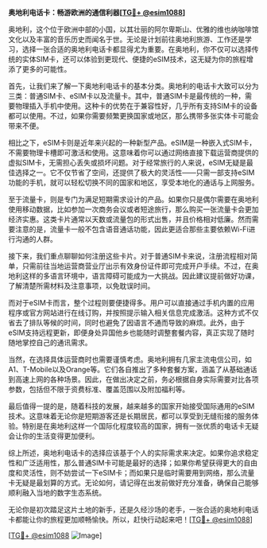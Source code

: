 **奥地利电话卡：畅游欧洲的通信利器[[TG💪+ @esim1088](https://t.me/s/esim1088)]**

奥地利，这个位于欧洲中部的小国，以其壮丽的阿尔卑斯山、优雅的维也纳咖啡馆文化以及丰富的音乐历史而闻名于世。无论是计划前往奥地利旅游、工作还是学习，选择一张合适的奥地利电话卡都显得尤为重要。在奥地利，你不仅可以选择传统的实体SIM卡，还可以体验到更现代、便捷的eSIM技术，这无疑为你的旅程增添了更多的可能性。

首先，让我们来了解一下奥地利电话卡的基本分类。奥地利的电话卡大致可以分为三类：普通SIM卡、eSIM卡以及流量卡。其中，普通SIM卡是最传统的一种，需要物理插入手机中使用。这种卡的优势在于兼容性好，几乎所有支持SIM卡的设备都可以使用。不过，如果你需要频繁更换国家或地区，那么携带多张实体卡可能会带来不便。

相比之下，eSIM卡则是近年来兴起的一种新型产品。eSIM是一种嵌入式SIM卡，不需要物理卡槽即可激活和使用。这意味着你可以通过网络直接下载运营商提供的虚拟SIM卡，无需担心丢失或损坏问题。对于经常旅行的人来说，eSIM无疑是最佳选择之一。它不仅节省了空间，还提供了极大的灵活性——只需一部支持eSIM功能的手机，就可以轻松切换不同的国家和地区，享受本地化的通话与上网服务。

至于流量卡，则是专门为满足短期需求设计的产品。如果你只是偶尔需要在奥地利使用移动数据，比如参加一次商务会议或者短途旅行，那么购买一张流量卡会更加经济实惠。这类卡片通常以天数或流量包的形式出售，并且价格相对低廉。然而需要注意的是，流量卡一般不包含语音通话功能，因此更适合那些主要依赖Wi-Fi进行沟通的人群。

接下来，我们重点聊聊如何注册这些卡片。对于普通SIM卡来说，注册流程相对简单，只需前往当地运营商营业厅出示有效身份证件即可完成开户手续。不过，在奥地利这样的多语言环境中，语言障碍可能成为一大挑战。因此建议提前做好功课，了解清楚所需材料及注意事项，以免耽误时间。

而对于eSIM卡而言，整个过程则要便捷得多。用户可以直接通过手机内置的应用程序或官方网站进行在线订购，并按照提示输入相关信息完成激活。这种方式不仅省去了排队等候的时间，同时也避免了因语言不通而导致的麻烦。此外，由于eSIM支持远程更新，即便身处异国他乡也能随时调整套餐内容，真正实现了随时随地掌控自己的通讯需求。

当然，在选择具体运营商时也需要谨慎考虑。奥地利拥有几家主流电信公司，如A1、T-Mobile以及Orange等。它们各自推出了多种套餐方案，涵盖了从基础通话到高速上网的各种场景。因此，在做出决定之前，务必根据自身实际需要对比各项参数，包括但不限于资费标准、覆盖范围以及附加福利等。

最后值得一提的是，随着科技的发展，越来越多的国家开始接受国际通用的eSIM技术。这意味着无论你是短期游客还是长期居民，都可以享受到无缝衔接的服务体验。特别是在奥地利这样一个国际化程度较高的国家，拥有一张优质的电话卡无疑会让你的生活变得更加便利。

综上所述，奥地利电话卡的选择应该基于个人的实际需求来决定。如果你追求稳定性和广泛适用性，那么普通SIM卡可能是最好的选择；如果你希望获得更大的自由度和灵活性，则不妨尝试一下eSIM卡；而如果只是临时需要用到网络，那么流量卡无疑是最划算的方式。无论如何，请记得在出发前做好充分准备，确保自己能够顺利融入当地的数字生态系统。

无论你是初次踏足这片土地的新手，还是久经沙场的老手，一张合适的奥地利电话卡都能让你的旅程更加顺畅愉快。所以，赶快行动起来吧！[[TG💪+ @esim1088](https://t.me/s/esim1088)] 

[[TG💪+ @esim1088](https://t.me/s/esim1088) ![Image](https://i.postimg.cc/4NQfJmqS/Snipaste-2025-05-13-00-14-12.png)]
